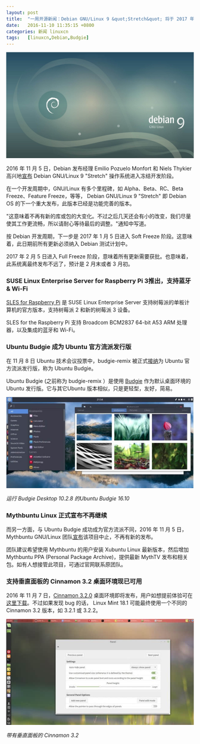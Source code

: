 ```yaml
---
layout: post
title:	"一周开源新闻：Debian GNU/Linux 9 &quot;Stretch&quot; 将于 2017 年初发布"
date:	2016-11-10 11:35:15 +0800 
categories:	新闻 linuxcn 
tags:	[linuxcn,Debian,Budgie]
---
```



![](/Asserts/Images/album/201611/10/113517pcoezzxuxwwhclxu.jpg)


2016 年 11 月 5 日，Debian 发布经理 Emilio Pozuelo Monfort 和 Niels Thykier 高兴地[宣布](https://lists.debian.org/debian-devel-announce/2016/11/msg00002.html) Debian GNU/Linux 9 "Stretch" 操作系统进入冻结开发阶段。


在一个开发周期中，GNU/Linux 有多个里程碑，如 Alpha、Beta、RC、Beta Freeze、Feature Freeze，等等， Debian GNU/Linux 9 "Stretch" 即 Debian OS 的下一个重大发布，此版本已经是功能完善的版本。


"这意味着不再有新的库或包的大变化。不过之后几天还会有小的改变，我们尽量使其工作更流畅，所以请耐心等待最后的调整。"通知中写道。


按 Debian 开发周期，下一步是 2017 年 1 月 5 日进入 Soft Freeze 阶段。这意味着，此日期前所有更新必须纳入 Debian 测试计划中。


2017 年 2 月 5 日进入 Full Freeze 阶段，意味着所有更新需要获批。也意味着，此系统离最终发布不远了，预计是 2 月末或者 3 月初。


### SUSE Linux Enterprise Server for Raspberry Pi 3推出，支持蓝牙 & Wi-Fi


[SLES for Raspberry Pi](http://tinyurl.com/slespi) 是 SUSE Linux Enterprise Server 支持树莓派的单板计算机的官方版本，支持树莓派 2 和新的树莓派 3 设备。


SLES for the Raspberry Pi 支持 Broadcom BCM2837 64-bit A53 ARM 处理器，以及集成的蓝牙和 Wi-Fi。


### Ubuntu Budgie 成为 Ubuntu 官方流派发行版


在 11 月 8 日 Ubuntu 技术会议投票中，budgie-remix 被正式[接纳](https://budgie-remix.org/2016/11/08/its-official/)为 Ubuntu 官方流派发行版，称为 Ubuntu Budgie。


Ubuntu Budgie (之前称为 budgie-remix ）是使用 [Budgie](https://solus-project.com/budgie/) 作为默认桌面环境的 Ubuntu 发行版。它与其它Ubuntu 版本相似，只是更轻型，友好，简易。


![](/Asserts/Images/album/201611/10/113518jbmpyp664x40p63z.jpg)


*运行 Budgie Desktop 10.2.8 的Ubuntu Budgie 16.10*


### Mythbuntu Linux 正式宣布不再继续


而另一方面，与 Ubuntu Budgie 成功成为官方流派不同，2016 年 11 月 5 日，Mythbuntu GNU/Linux 团队[宣布](https://sites.google.com/a/mythbuntu.org/website/home/news/mythbuntusolongandthanksforallthefish)该项目中止，不再有新的发布。


团队建议希望使用 Mythbuntu 的用户安装 Xubuntu Linux 最新版本，然后增加 Mythbuntu PPA (Personal Package Archive)，提供最新 MythTV 发布和相关包。如有人想接管此项目，可通过官网联系原团队。


### 支持垂直面板的 Cinnamon 3.2 桌面环境现已可用


2016 年 11 月 7 日，[Cinnamon 3.2.0](https://github.com/linuxmint/Cinnamon/releases/tag/3.2.0) 桌面环境即将发布，用户如想提前体验可在[这里下载](http://linux.softpedia.com/get/Desktop-Environment/Window-Managers/Cinnamon-98277.shtml)。不过如果发现 bug 的话， Linux Mint 18.1 可能最终使用一个不同的 Cinnamon 3.2 版本，如 3.2.1 或 3.2.2。


![](/Asserts/Images/album/201611/10/113518lqzoqaq7n4wd1a8w.jpg)


*带有垂直面板的 Cinnamon 3.2*
